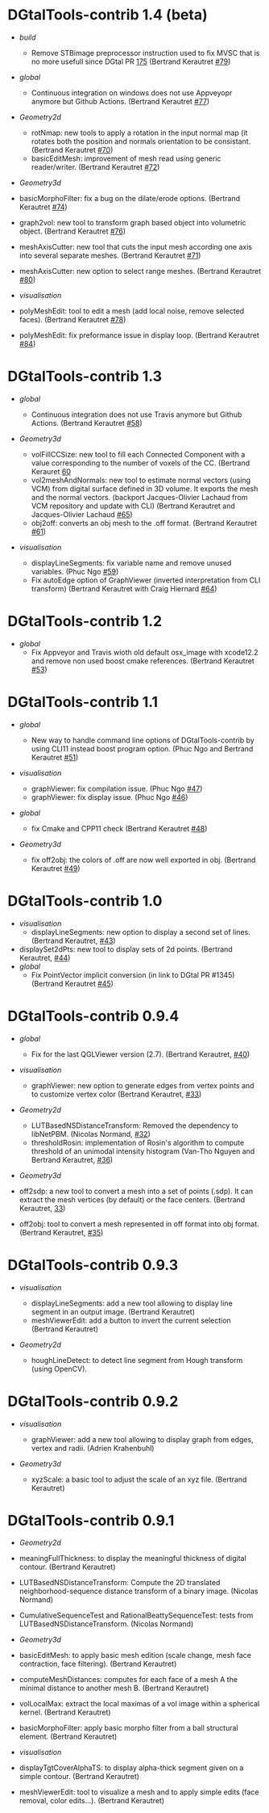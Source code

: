 # DGtalTools-contrib  1.4 (beta)
- *build*
  - Remove STBimage preprocessor instruction used to fix MVSC that is 
    no more usefull since DGtal PR [175](https://github.com/DGtal-team/DGtal/pull/1715) 
    (Bertrand Kerautret [#79](https://github.com/DGtal-team/DGtalTools-contrib/pull/79))



- *global*
  - Continuous integration on windows does not use Appveyopr anymore but Github Actions.
   (Bertrand Kerautret [#77](https://github.com/DGtal-team/DGtalTools-contrib/pull/77))

- *Geometry2d*
  - rotNmap: new tools to apply a rotation in the input normal map (it
    rotates both the position and normals orientation to be
    consistant. (Bertrand Kerautret [#70](https://github.com/DGtal-team/DGtalTools-contrib/pull/70))
  - basicEditMesh: improvement of mesh read using generic reader/writer. 
    (Bertrand Kerautret [#72](https://github.com/DGtal-team/DGtalTools-contrib/pull/72))
 
 - *Geometry3d*
  - basicMorphoFilter: fix a bug on the dilate/erode options. 
    (Bertrand Kerautret [#74](https://github.com/DGtal-team/DGtalTools-contrib/pull/74))  
  - graph2vol: new tool to transform graph based object into volumetric object. 
    (Bertrand Kerautret [#76](https://github.com/DGtal-team/DGtalTools-contrib/pull/76))
  - meshAxisCutter: new tool that cuts the input mesh according one axis into several separate meshes.
   (Bertrand Kerautret [#71](https://github.com/DGtal-team/DGtalTools-contrib/pull/71))
  - meshAxisCutter: new option to select range meshes.
   (Bertrand Kerautret [#80](https://github.com/DGtal-team/DGtalTools-contrib/pull/80))

 - *visualisation*
  - polyMeshEdit: tool to edit a mesh (add local noise, remove selected faces).
    (Bertrand Kerautret [#78](https://github.com/DGtal-team/DGtalTools-contrib/pull/78))
  - polyMeshEdit: fix preformance issue in display loop.
    (Bertrand Kerautret [#84](https://github.com/DGtal-team/DGtalTools-contrib/pull/84))


# DGtalTools-contrib  1.3 

- *global*
  - Continuous integration does not use Travis anymore but Github Actions.
   (Bertrand Kerautret [#58](https://github.com/DGtal-team/DGtalTools-contrib/pull/58))

- *Geometry3d*
  - volFillCCSize: new tool to fill each Connected Component with a value corresponding to the number of voxels of the CC.
    (Bertrand Kerauret [60](https://github.com/DGtal-team/DGtalTools-contrib/pull/60)
  - vol2meshAndNormals: new tool to estimate normal vectors (using VCM) from digital surface defined in 3D volume. It exports the mesh and the normal vectors. (backport Jacques-Olivier Lachaud from VCM repository and update with CLI)
    (Bertrand Kerautret and Jacques-Olivier Lachaud [#65](https://github.com/DGtal-team/DGtalTools-contrib/pull/65))
  - obj2off: converts an obj mesh to the .off format.
    (Bertrand Kerautret [#61](https://github.com/DGtal-team/DGtalTools-contrib/pull/61))
    
- *visualisation*
  - displayLineSegments: fix variable name and remove unused variables.
    (Phuc Ngo [#59](https://github.com/DGtal-team/DGtalTools-contrib/pull/59))
  - Fix autoEdge option of GraphViewer  (inverted interpretation from CLI transform)
    (Bertrand Kerautret with Craig Hiernard [#64](https://github.com/DGtal-team/DGtalTools-contrib/pull/64))



# DGtalTools-contrib  1.2

- *global*
  - Fix Appveyor and Travis  wioth old default osx_image with xcode12.2 and remove non used boost
    cmake references. (Bertrand Kerautret [#53](https://github.com/DGtal-team/DGtalTools-contrib/pull/53)) 




# DGtalTools-contrib  1.1

- *global*
  -  New way to handle command line options of DGtalTools-contrib by using CLI11 instead
     boost program option. (Phuc Ngo and Bertrand Kerautret 
     [#51](https://github.com/DGtal-team/DGtalTools-contrib/pull/51))     

- *visualisation*
  - graphViewer: fix compilation issue.
    (Phuc Ngo  [#47](https://github.com/DGtal-team/DGtalTools-contrib/pull/47))
  - graphViewer: fix display issue.
    (Phuc Ngo  [#46](https://github.com/DGtal-team/DGtalTools-contrib/pull/46))
    
- *global*
  - fix Cmake and CPP11 check
  (Bertrand Kerautret [#48](https://github.com/DGtal-team/DGtalTools-contrib/pull/48))


- *Geometry3d*
  - fix off2obj: the colors of .off are now well exported in obj.
   (Bertrand Kerautret [#49](https://github.com/DGtal-team/DGtalTools-contrib/pull/49))   


# DGtalTools-contrib  1.0
- *visualisation*
  - displayLineSegments: new option to display a second set of lines.
    (Bertrand Kerautret, 
    [#43](https://github.com/DGtal-team/DGtalTools-contrib/pull/43))
 - displaySet2dPts: new tool to display sets of 2d points.
    (Bertrand Kerautret, 
    [#44](https://github.com/DGtal-team/DGtalTools-contrib/pull/44))
- *global*
  - Fix PointVector implicit conversion (in link to DGtal PR #1345)
    (Bertrand Kerautret 
    [#45](https://github.com/DGtal-team/DGtalTools/pull/45))

# DGtalTools-contrib  0.9.4
- *global*
  - Fix for the last QGLViewer version (2.7). (Bertrand Kerautret, [#40](https://github.com/DGtal-team/DGtalTools-contrib/pull/40))

- *visualisation*
  - graphViewer: new option to generate edges from vertex points and to 
    customize vertex color (Bertrand Kerautret, 
    [#33](https://github.com/DGtal-team/DGtalTools-contrib/pull/33))

- *Geometry2d*
  - LUTBasedNSDistanceTransform: Removed the dependency to libNetPBM. (Nicolas Normand,
  [#32](https://github.com/DGtal-team/DGtalTools-contrib/pull/32))
  - thresholdRosin: implementation of Rosin's algorithm to compute threshold of an unimodal intensity histogram (Van-Tho
    Nguyen and Bertrand Kerautret, [#36](https://github.com/DGtal-team/DGtalTools-contrib/pull/36))

- *Geometry3d*
 - off2sdp: a new tool to convert a mesh into a set of points (.sdp). It can
    extract the mesh vertices (by default) or the face centers. 
    (Bertrand Kerautret, [33](https://github.com/DGtal-team/DGtalTools-contrib/pull/33)) 
 - off2obj: tool to convert a mesh represented in off format into obj format.
  (Bertrand Kerautret, [#35](https://github.com/DGtal-team/DGtalTools-contrib/pull/32))
  

# DGtalTools-contrib  0.9.3

- *visualisation*
  - displayLineSegments: add a new tool allowing to display line segment in an output image. (Bertrand Kerautret)
  - meshViewerEdit: add a button to invert the current selection (Bertrand Kerautret)
  
- *Geometry2d*
  - houghLineDetect: to detect line segment from Hough transform (using OpenCV). 
  

# DGtalTools-contrib  0.9.2

- *visualisation*
  - graphViewer: add a new tool allowing to display graph from edges, vertex and radii.
    (Adrien Krahenbuhl)

- *Geometry3d*
  - xyzScale: a basic tool to adjust the scale of an xyz file. (Bertrand Kerautret)


# DGtalTools-contrib  0.9.1

- *Geometry2d*
 - meaningFullThickness: to display the meaningful thickness of digital contour. (Bertrand Kerautret)
 - LUTBasedNSDistanceTransform: Compute the 2D translated neighborhood-sequence distance transform of a binary image. (Nicolas Normand)
 - CumulativeSequenceTest and RationalBeattySequenceTest: tests from LUTBasedNSDistanceTransform. (Nicolas Normand)

- *Geometry3d*
 - basicEditMesh: to apply basic mesh edition (scale change, mesh face contraction, face filtering). (Bertrand Kerautret)
 - computeMeshDistances: computes for each face of a mesh A the minimal distance to another mesh B. (Bertrand Kerautret)
 - volLocalMax: extract the local maximas of a vol image within a spherical kernel. (Bertrand Kerautret)
 - basicMorphoFilter: apply basic morpho filter from a ball structural element. (Bertrand Kerautret)


- *visualisation*
 - displayTgtCoverAlphaTS: to display alpha-thick segment given on a simple contour. (Bertrand Kerautret)
 - meshViewerEdit: tool to visualize a mesh and to apply simple edits (face removal, color edits...). (Bertrand Kerautret)

